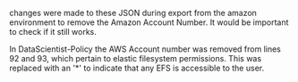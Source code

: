 changes were made to these JSON during export from the amazon environment to remove the Amazon Account Number.
It would be important to check if it still works.

In DataScientist-Policy the AWS Account number was removed from lines 92 and 93, which pertain to elastic filesystem permissions. This was replaced with an '*' to indicate that any EFS is accessible to the user.

